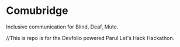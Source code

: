 # Comubridge
Inclusive communication for Blind, Deaf, Mute.


//This is repo is for the Devfolio powered Parul Let's Hack Hackathon. 
